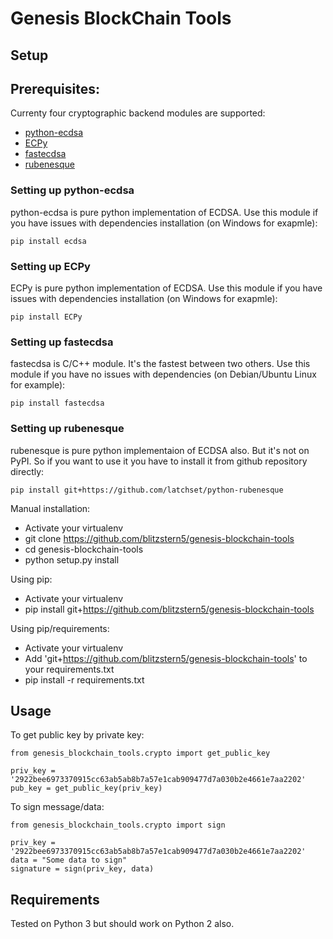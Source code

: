 Genesis BlockChain Tools
========================

Setup
-----

## Prerequisites:

Currenty four cryptographic backend modules are supported:
* [python-ecdsa](https://github.com/warner/python-ecdsa)
* [ECPy](http://ubinity.github.io/ECPy/)
* [fastecdsa](https://github.com/AntonKueltz/fastecdsa)
* [rubenesque](https://github.com/latchset/python-rubenesque)

### Setting up python-ecdsa

python-ecdsa is pure python implementation of ECDSA. Use this module if you have issues with dependencies installation (on Windows for exapmle):

```
pip install ecdsa
```

### Setting up ECPy

ECPy is pure python implementation of ECDSA. Use this module if you have issues with dependencies installation (on Windows for exapmle):

```
pip install ECPy
```

### Setting up fastecdsa

fastecdsa is C/C++ module. It's the fastest between two others. Use this module if you have no issues with dependencies (on Debian/Ubuntu Linux for example):

```
pip install fastecdsa
```

### Setting up rubenesque

rubenesque is pure python implementaion of ECDSA also. But it's not on PyPI. So if you want to use it you have to install it from github repository directly:

```
pip install git+https://github.com/latchset/python-rubenesque
```

Manual installation:

* Activate your virtualenv
* git clone https://github.com/blitzstern5/genesis-blockchain-tools
* cd genesis-blockchain-tools
* python setup.py install

Using pip:

* Activate your virtualenv
* pip install git+https://github.com/blitzstern5/genesis-blockchain-tools

Using pip/requirements:

* Activate your virtualenv
* Add 'git+https://github.com/blitzstern5/genesis-blockchain-tools' to your requirements.txt
* pip install -r requirements.txt

Usage
-----

To get public key by private key:

```
from genesis_blockchain_tools.crypto import get_public_key

priv_key = '2922bee6973370915cc63ab5ab8b7a57e1cab909477d7a030b2e4661e7aa2202'
pub_key = get_public_key(priv_key)
```

To sign message/data:

```
from genesis_blockchain_tools.crypto import sign

priv_key = '2922bee6973370915cc63ab5ab8b7a57e1cab909477d7a030b2e4661e7aa2202'
data = "Some data to sign"
signature = sign(priv_key, data)
```

Requirements
------------

Tested on Python 3 but should work on Python 2 also.

